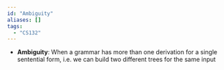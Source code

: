 ```yaml
---
id: "Ambiguity"
aliases: []
tags:
  - "CS132"
---
```


- **Ambiguity**: When a grammar has more than one derivation for a single
  sentential form, i.e. we can build two different trees for the same input
